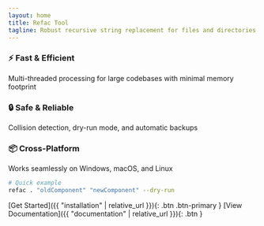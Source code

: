 ```yaml
---
layout: home
title: Refac Tool
tagline: Robust recursive string replacement for files and directories
---
```


<div class="features">
    <div class="feature">
        <h3>⚡️ Fast & Efficient</h3>
        <p>Multi-threaded processing for large codebases with minimal memory footprint</p>
    </div>
    <div class="feature">
        <h3>🔒 Safe & Reliable</h3>
        <p>Collision detection, dry-run mode, and automatic backups</p>
    </div>
    <div class="feature">
        <h3>📦 Cross-Platform</h3>
        <p>Works seamlessly on Windows, macOS, and Linux</p>
    </div>
</div>

```bash
# Quick example
refac . "oldComponent" "newComponent" --dry-run
```

[Get Started]({{ "installation" | relative_url }}){: .btn .btn-primary }
[View Documentation]({{ "documentation" | relative_url }}){: .btn }
